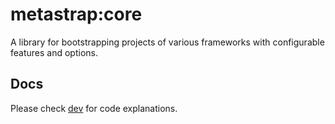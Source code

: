 # metastrap:core

A library for bootstrapping projects of various frameworks with configurable features and options.

## Docs

Please check [dev](/docs/dev-notes.md) for code explanations.
